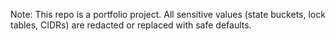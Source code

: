 Note: This repo is a portfolio project. All sensitive values (state buckets, lock tables, CIDRs) are redacted or replaced with safe defaults.